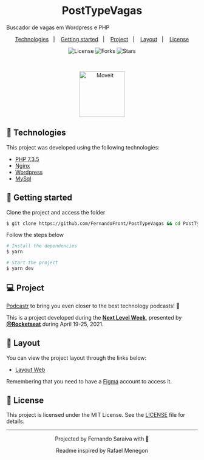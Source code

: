 

<h1 align="center">
    PostTypeVagas
</h1>

<p>Buscador de vagas em Wordpress e PHP</p> 

<p align="center">
  <a href="#technologies">Technologies</a>&nbsp;&nbsp;&nbsp;|&nbsp;&nbsp;&nbsp;
  <a href="#-layout">Getting started</a>&nbsp;&nbsp;&nbsp;|&nbsp;&nbsp;&nbsp;
  <a href="#-project">Project</a>&nbsp;&nbsp;&nbsp;|&nbsp;&nbsp;&nbsp;
  <a href="#-layout">Layout</a>&nbsp;&nbsp;&nbsp;|&nbsp;&nbsp;&nbsp;
  <a href="#-license">License</a>
</p>

<p align="center">
  <img  src="https://img.shields.io/static/v1?label=license&message=MIT&color=5965E0&labelColor=121214" alt="License">
  
  <img src="https://img.shields.io/github/forks/C0bal/reactjs-podcastr-nlw5?label=forks&message=MIT&color=5965E0&labelColor=121214" alt="Forks">

  <img src="https://img.shields.io/github/stars/C0bal/reactjs-podcastr-nlw5?label=stars&message=MIT&color=5965E0&labelColor=121214" alt="Stars">
</p>

<br>

<p align="center">
  <img alt="Moveit" src=".github/icon.svg" width="120px">
</p>

## 🧪 Technologies

This project was developed using the following technologies:

- [PHP 7.3.5](https://www.php.net/releases/7_3_5.php/)
- [Nginx](nginx.com)
- [Wordpress](https://www.wordpress.org//)
- [MySql](https://www.mysql.com/)

## 🚀 Getting started

Clone the project and access the folder

```bash
$ git clone https://github.com/FernandoFront/PostTypeVagas && cd PostTypevagas
```

Follow the steps below

```bash
# Install the dependencies
$ yarn

# Start the project
$ yarn dev
```

## 💻 Project

[Podcastr](https://podcastr-nlw.vercel.app/) to bring you even closer to the best technology podcasts! 💜

This is a project developed during the **[Next Level Week](https://nextlevelweek.com/)**, presented by **[@Rocketseat](https://github.com/Rocketseat)** during April 19-25, 2021.

## 🔖 Layout

You can view the project layout through the links below:

- [Layout Web](https://www.figma.com/file/UwFEntsHpHYJlHNQAQr4gA/Podcastr?node-id=160%3A2761)

Remembering that you need to have a [Figma](http://figma.com/) account to access it.

## 📝 License

This project is licensed under the MIT License. See the [LICENSE](LICENSE.md) file for details.

---

<p align="center">Projected by Fernando Saraiva with 🖤</p>
<p align="center">Readme inspired by Rafael Menegon </p>

